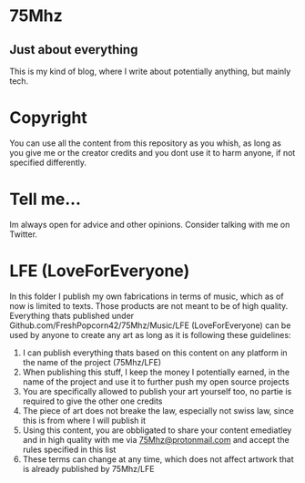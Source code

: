 # 75Mhz
## Just about everything
This is my kind of blog, where I write about potentially anything, but mainly tech.

# Copyright
You can use all the content from this repository as you whish, as long as you give me or the creator credits and you dont use it to harm anyone, if not specified differently.

# Tell me...
Im always open for advice and other opinions. Consider talking with me on Twitter.

# LFE (LoveForEveryone)
In this folder I publish my own fabrications in terms of music, which as of now is limited to texts. Those products are not meant to be of high quality.
Everything thats published under Github.com/FreshPopcorn42/75Mhz/Music/LFE (LoveForEveryone) can be used by anyone to create any art as long as it is following these guidelines:
1. I can publish everything thats based on this content on any platform in the name of the project (75Mhz/LFE)
2. When publishing this stuff, I keep the money I potentially earned, in the name of the project and use it to further push my open source projects
3. You are specifically allowed to publish your art yourself too, no partie is required to give the other one credits
4. The piece of art does not breake the law, especially not swiss law, since this is from where I will publish it
5. Using this content, you are obbligated to share your content emediatley and in high quality with me via 75Mhz@protonmail.com and accept the rules specified in this list
6. These terms can change at any time, which does not affect artwork that is already published by 75Mhz/LFE